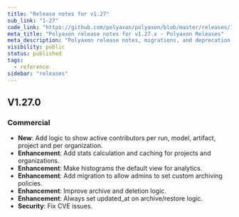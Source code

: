 ```yaml
---
title: "Release notes for v1.27"
sub_link: "1-27"
code_link: "https://github.com/polyaxon/polyaxon/blob/master/releases/1-27.md"
meta_title: "Polyaxon release notes for v1.27.x - Polyaxon Releases"
meta_description: "Polyaxon release notes, migrations, and deprecation notes for v1.27.x."
visibility: public
status: published
tags:
  - reference
sidebar: "releases"
---
```



## V1.27.0

### Commercial

  * **New**: Add logic to show active contributors per run, model, artifact, project and per organization.
  * **Enhancement**: Add stats calculation and caching for projects and organizations.
  * **Enhancement**: Make histograms the default view for analytics.
  * **Enhancement**: Add migration to allow admins to set custom archiving policies.
  * **Enhancement**: Improve archive and deletion logic.
  * **Enhancement**: Always set updated_at on archive/restore logic.
  * **Security**: Fix CVE issues.

